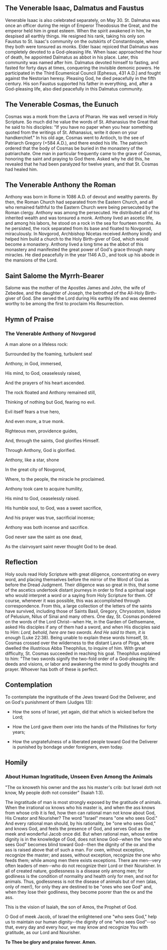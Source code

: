 ## The Venerable Isaac, Dalmatus and Faustus

Venerable Isaac is also celebrated separately, on May 30. St. Dalmatus was once an officer during the reign of Emperor Theodosius the Great, and the emperor held him in great esteem. When the spirit awakened in him, he despised all earthly things. He resigned his rank, taking his only son Faustus to St. Isaac's community on the outskirts of Constantinople, where they both were tonsured as monks. Elder Isaac rejoiced that Dalmatus was completely devoted to a God-pleasing life. When Isaac approached the hour of death, he appointed Dalmatus as abbot in his place. Later, this community was named after him. Dalmatus devoted himself to fasting, and fasted for forty days at times, conquering the invisible demonic powers. He participated in the Third Ecumenical Council [Ephesus, 431 A.D.] and fought against the Nestorian heresy. Pleasing God, he died peacefully in the fifth century. His son Faustus supported his father in everything, and, after a God-pleasing life, also died peacefully in this Dalmatus community.


## The Venerable Cosmas, the Eunuch

Cosmas was a monk from the Lavra of Pharan. He was well versed in Holy Scripture. So much did he value the words of St. Athanasius the Great that he said to his disciples: "If you have no paper when you hear something quoted from the writings of St. Athanasius, write it down on your handkerchief." In his old age, Cosmas went to Antioch, to the see of Patriarch Gregory (+584 A.D.), and there ended his life. The patriarch ordered that the body of Cosmas be buried in the monastery of the patriarchate. One man in particular frequently came to the grave of Cosmas, honoring the saint and praying to God there. Asked why he did this, he revealed that he had been paralyzed for twelve years, and that St. Cosmas had healed him.


## The Venerable Anthony the Roman

Anthony was born in Rome in 1086 A.D. of devout and wealthy parents. By then, the Roman Church had separated from the Eastern Church, and all who remained faithful to the Eastern Church were being persecuted by the Roman clergy. Anthony was among the persecuted. He distributed all of his inherited wealth and was tonsured a monk. Anthony lived an ascetic life, and among his labors, he stood on a rock in the sea for fourteen months. As he persisted, the rock separated from its base and floated to Novgorod, miraculously. In Novgorod, Archbishop Nicetas received Anthony kindly and helped him build a church to the Holy Birth-giver of God, which would become a monastery. Anthony lived a long time as the abbot of this monastery and manifested the great power of God's grace through many miracles. He died peacefully in the year 1146 A.D., and took up his abode in the mansions of the Lord.


## Saint Salome the Myrrh-Bearer

Salome was the mother of the Apostles James and John, the wife of Zebedee, and the daughter of Joseph, the betrothed of the All-Holy Birth-giver of God. She served the Lord during His earthly life and was deemed worthy to be among the first to proclaim His Resurrection.


## Hymn of Praise

### The Venerable Anthony of Novgorod

A man alone on a lifeless rock:

Surrounded by the foaming, turbulent sea!

Anthony, in God, immersed,

His mind, to God, ceaselessly raised,

And the prayers of his heart ascended.

The rock floated and Anthony remained still,

Thinking of nothing but God, fearing no evil.

Evil itself fears a true hero,

And even more, a true monk.

Righteous men, providence guides,

And, through the saints, God glorifies Himself.

Through Anthony, God is glorified.

Anthony, like a star, shone

In the great city of Novgorod,

Where, to the people, the miracle he proclaimed.

Anthony took care to acquire humility,

His mind to God, ceaselessly raised.

His humble soul, to God, was a sweet sacrifice,

And his prayer was true, sacrificial incense;

Anthony was both incense and sacrifice.

God never saw the saint as one dead,

As the clairvoyant saint never thought God to be dead.


## Reflection

Holy souls read Holy Scripture with great diligence, concentrating on every word, and placing themselves before the mirror of the Word of God as before the Dread Judgment. Their diligence was so great in this, that some of the ascetics undertook distant journeys in order to find a spiritual sage who would interpret a word or a saying from Holy Scripture for them. Of course, whenever it was possible, this was accomplished through correspondence. From this, a large collection of the letters of the saints have survived, including those of Saints Basil, Gregory, Chrysostom, Isidore of Pelusium, Nilus of Sinai and many others. One day, St. Cosmas pondered on the words of the Lord Christ--when He, in the Garden of Gethsemane, asked His disciples if any of them had a sword, and when His disciples said to Him: *Lord, behold, here are two swords. And He said to them, it is enough* (Luke 22:38). Being unable to explain these words himself, St. Cosmas crossed over the wilderness to the distant Lavra of Pirga, where dwelled the illustrious Abba Theophilus, to inquire of him. With great difficulty, St. Cosmas succeeded in reaching his goal. Theophilus explained to him: "The two swords signify the two-fold order of a God-pleasing life: deeds and visions, or labor and awakening the mind to godly thoughts and prayer. Whoever has both of these is perfect.


## Contemplation

To contemplate the ingratitude of the Jews toward God the Deliverer, and on God's punishment of them (Judges 13):

- How the sons of Israel, yet again, did that which is wicked before the Lord;

- How the Lord gave them over into the hands of the Philistines for forty years;

- How the ungratefulness of a liberated people toward God the Deliverer is punished by bondage under foreigners, even today.


## Homily

### About Human Ingratitude, Unseen Even Among the Animals

"The ox knoweth his owner and the ass his master's crib: but Israel doth not know, My people doth not consider" (Isaiah 1:3).

The ingratitude of man is most strongly exposed by the gratitude of animals. When the irrational ox knows who his master is, and when the ass knows from whose crib it is fed, how then can rational man not know about God, His Creator and Nourisher? The word "Israel" means "one who sees God." And every rational man should, by his rationality, be "one who sees God," and knows God, and feels the presence of God, and serves God as the meek and wonderful Jacob once did. But when rational man, whose entire dignity is in the knowledge of God, does not know God--when the "one who sees God" becomes blind toward God--then the dignity of the ox and the ass is raised above that of such a man. For oxen, without exception, recognize the master; and asses, without exception, recognize the one who feeds them; while among men there exists exceptions. There are men--very often leaders of men--who do not recognize their Lord or their Nourisher. In all of created nature, godlessness is a disease only among men; for godliness is the condition of normality and health only for men, and not for animals. Thus, godlessness is not the disease of animals but of men (alas, only of men!), for only they are destined to be "ones who see God" and, when they lose their godliness, they become poorer than the ox and the ass.

This is the vision of Isaiah, the son of Amos, the Prophet of God.

O God of meek Jacob, of Israel the enlightened one "who sees God," help us to maintain our human dignity--the dignity of one "who sees God"--so that, every day and every hour, we may know and recognize You with gratitude, as our Lord and Nourisher.


**To Thee be glory and praise forever. Amen.**
